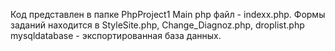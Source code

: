 Код представлен в папке PhpProject1
Main php файл - indexx.php. Формы заданий находится в StyleSite.php, Change_Diagnoz.php, droplist.php
mysqldatabase - экспортированная база данных.
